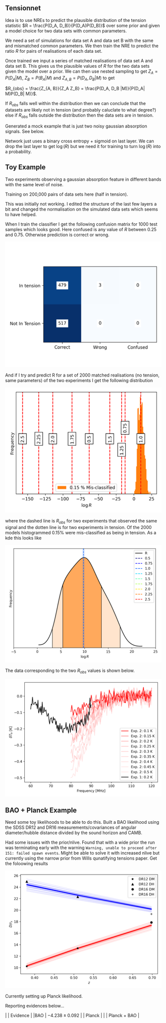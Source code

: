 Tensionnet
----------

Idea is to use NREs to predict the plausible distribution of the tension statistic $R = \frac{P(D_A, D_B)}{P(D_A)P(D_B)}$ over some prior and given a model choice for two data sets with common parameters.

We need a set of simulations for data set A and data set B with the same and mismatched common parameters. We then train the NRE to predict the ratio $R$ for pairs of realisations of each data set. 

Once trained we input a series of matched realisations of data set A and data set B. This gives us the plausible values of $R$ for the two data sets given the model over a prior. We can then use nested sampling to get $Z_A = P(D_A| M)$, $Z_B = P(B_A| M)$ and $Z_{A,B} = P(D_A, D_B |M)$ to get

$R_{obs} = \frac{Z_{A, B}}{Z_A Z_B} = \frac{P(D_A, D_B |M)}{P(D_A| M)P(D_B| M)}$.

If $R_{obs}$ falls well within the distribution then we can conclude that the datasets are likely not in tension (and probably caluclate to what degree?) else if $R_{obs}$ falls outside the distribution then the data sets are in tension.

Generated a mock example that is just two noisy gaussian absorption signals. See below.

Network just uses a binary cross entropy + sigmoid on last layer. We can drop the last layer to get $\log(R)$ but we need it for training to turn $\log(R)$ into a probability.

Toy Example
-----------

Two experiments observing a gaussian absorption feature in different bands with
the same level of noise.

Training on 200,000 pairs of data sets here (half in tension).

This was initially not working. I edited the structure of the last few layers a bit and changed the normalisation on the simulated data sets which seems to have helped.

When I train the classifier I get the following confusion matrix for
1000 test samples which looks good. Here confused is any value of $R$ between 0.25 and 0.75. Otherwise prediction
is correct or wrong.

![confusion matrix](https://github.com/htjb/tension-networks/blob/main/test_confusion_matrix.png)

And if I try and predict R for a set of 2000 matched realisations (no tension, 
same parameters) of the two experiments I get the following distribution

![R distribution](https://github.com/htjb/tension-networks/blob/main/test_r_hist.png)

where the dashed line is $R_{obs}$ for two experiments that observed the same
signal and the dotten line is for two experiments in tension. Of the 2000 models histogrammed 0.15% were mis-classified as being in tension. As a kde this looks like

![R distribution](https://github.com/htjb/tension-networks/blob/main/test_r_kde.png)

The data corresponding to the two $R_{obs}$ values is shown below.

![R distribution](https://github.com/htjb/tension-networks/blob/main/test_case_data.png)

BAO + Planck Example
--------------------

Need some toy likelihoods to be able to do this. Built a BAO likelihood using the SDSS DR12 and DR16 measurements/covariances of angular diameter/hubble distance divided by the sound horizon and CAMB.

Had some issues with the prior/nlive. Found that with a wide prior the run was terminating early with the warning `Warning, unable to proceed after    151: failed spawn events`. Might be able to solve it with increased nlive but currently using the narrow prior from Wills qunatifying tensions paper. Get the foloowing results

![bao fit](https://github.com/htjb/tension-networks/blob/main/bao_fit_narrow_prior.png)


Currently setting up Planck likelihood.

Reporting evidences below...

| | Evidence |
|BAO | $-4.238 \pm 0.092$ |
| Planck | |
| Planck + BAO |